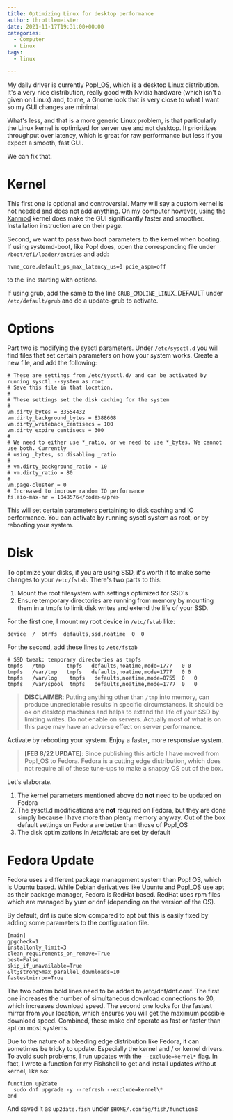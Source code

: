 ```yaml
---
title: Optimizing Linux for desktop performance
author: throttlemeister
date: 2021-11-17T19:31:00+00:00
categories:
  - Computer
  - Linux
tags:
  - linux

---
```

My daily driver is currently Pop!_OS, which is a desktop Linux distribution. It's a very nice distribution, really good with Nvidia hardware (which isn't a given on Linux) and, to me, a Gnome look that is very close to what I want so my GUI changes are minimal.

What's less, and that is a more generic Linux problem, is that particularly the Linux kernel is optimized for server use and not desktop. It prioritizes throughput over latency, which is great for raw performance but less if you expect a smooth, fast GUI.

We can fix that.

# Kernel

This first one is optional and controversial. Many will say a custom kernel is not needed and does not add anything. On my computer however, using the [Xanmod](https://xanmod.org/) kernel does make the GUI significantly faster and smoother. Installation instruction are on their page.

Second, we want to pass two boot parameters to the kernel when booting. If using systemd-boot, like Pop! does, open the corresponding file under `/boot/efi/loader/entries` and add:

    nvme_core.default_ps_max_latency_us=0 pcie_aspm=off

to the line starting with options.

If using grub, add the same to the line `GRUB_CMDLINE_LINU`X_DEFAULT under `/etc/default/grub` and do a update-grub to activate.

# Options

Part two is modifying the sysctl parameters. Under `/etc/sysctl.d` you will find files that set certain parameters on how your system works. Create a new file, and add the following:

    # These are settings from /etc/sysctl.d/ and can be activated by running sysctl --system as root
    # Save this file in that location.
    #
    # These settings set the disk caching for the system
    #
    vm.dirty_bytes = 33554432
    vm.dirty_background_bytes = 8388608
    vm.dirty_writeback_centisecs = 100
    vm.dirty_expire_centisecs = 300
    #
    # We need to either use *_ratio, or we need to use *_bytes. We cannot use both. Currently
    # using _bytes, so disabling _ratio
    #
    # vm.dirty_background_ratio = 10
    # vm.dirty_ratio = 80
    #
    vm.page-cluster = 0
    # Increased to improve random IO performance
    fs.aio-max-nr = 1048576</code></pre>

This will set certain parameters pertaining to disk caching and IO performance. You can activate by running sysctl system as root, or by rebooting your system.

# Disk

To optimize your disks, if you are using SSD, it's worth it to make some changes to your `/etc/fstab`. There's two parts to this:

1. Mount the root filesystem with settings optimized for SSD's
2. Ensure temporary directories are running from memory by mounting them in a tmpfs to limit disk writes and extend the life of your SSD.

For the first one, I mount my root device in `/etc/fstab` like:

    device  /  btrfs  defaults,ssd,noatime  0  0

For the second, add these lines to `/etc/fstab`

    # SSD tweak: temporary directories as tmpfs
    tmpfs   /tmp       tmpfs   defaults,noatime,mode=1777   0 0
    tmpfs   /var/tmp   tmpfs   defaults,noatime,mode=1777   0 0
    tmpfs	/var/log	tmpfs	defaults,noatime,mode=0755	0	0
    tmpfs	/var/spool	tmpfs	defaults,noatime,mode=1777	0	0

>**DISCLAIMER**: Putting anything other than `/tmp` into memory, can produce unpredictable results in specific circumstances. It should be ok on desktop machines and helps to extend the life of your SSD by limiting writes. Do not enable on servers. Actually most of what is on this page may have an adverse effect on server performance.

Activate by rebooting your system. Enjoy a faster, more responsive system.

>**[FEB 8/22 UPDATE]**: Since publishing this article I have moved from Pop!_OS to Fedora. Fedora is a cutting edge distribution, which does not require all of these tune-ups to make a snappy OS out of the box.

Let's elaborate.

1. The kernel parameters mentioned above do **not** need to be updated on Fedora
2. The sysctl.d modifications are **not** required on Fedora, but they are done simply because I have more than plenty memory anyway. Out of the box default settings on Fedora are better than those of Pop!_OS
3. The disk optimizations in /etc/fstab are set by default

# Fedora Update

Fedora uses a different package management system than Pop! OS, which is Ubuntu based. While Debian derivatives like Ubuntu and Pop!\_OS use apt as their package manager, Fedora is RedHat based. RedHat uses rpm files which are managed by yum or dnf (depending on the version of the OS).

By default, dnf is quite slow compared to apt but this is easily fixed by adding some parameters to the configuration file.

    [main]
    gpgcheck=1
    installonly_limit=3
    clean_requirements_on_remove=True
    best=False
    skip_if_unavailable=True
    &lt;strong>max_parallel_downloads=10
    fastestmirror=True

The two bottom bold lines need to be added to /etc/dnf/dnf.conf. The first one increases the number of simultaneous download connections to 20, which increases download speed. The second one looks for the fastest mirror from your location, which ensures you will get the maximum possible download speed. Combined, these make dnf operate as fast or faster than apt on most systems.

Due to the nature of a bleeding edge distribution like Fedora, it can sometimes be tricky to update. Especially the kernel and / or kernel drivers. To avoid such problems, I run updates with the `--exclude=kernel*` flag. In fact, I wrote a function for my Fishshell to get and install updates without kernel, like so:

    function up2date
      sudo dnf upgrade -y --refresh --exclude=kernel\*
    end

And saved it as `up2date.fish` under `$HOME/.config/fish/function`s
